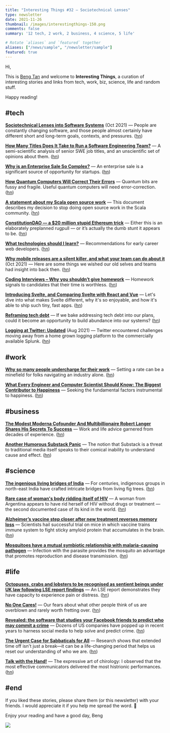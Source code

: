 ```yaml
---
title: "Interesting Things #32 — Sociotechnical Lenses"
type: newsletter
date: 2021-11-26
thumbnail: /images/interestingthings-150.png
comments: false
summary: '12 tech, 2 work, 2 business, 4 science, 5 life'

# Rotate `aliases` and `featured` together
aliases: ["/news/sample", "/newsletter/sample"]
featured: true
---
```


Hi,

This is [Beng Tan](https://bengtan.com/about/) and welcome to **Interesting Things**, a curation of interesting stories and links from tech, work, biz, science, life and random stuff.

Happy reading!


## #tech

**[Sociotechnical Lenses into Software Systems](https://paulosman.me/2021/10/02/sociotechnical-lenses-into-software-systems/?utm_source=bengtan.com/interesting-things/032)** (Oct 2021) — People are constantly changing software, and those people almost certainly have different short and long-term goals, contexts, and pressures. ([hn](https://news.ycombinator.com/item?id=29262377))

**[How Many Titles Does It Take to Run a Software Engineering Team?](https://marker.medium.com/how-many-titles-does-it-take-to-run-a-software-engineering-team-90cfc296e17f?utm_source=bengtan.com/interesting-things/032)** — A semi-scientific analysis of senior SWE job titles, and an unscientific set of opinions about them. ([hn](https://news.ycombinator.com/item?id=29281073))

**[Why is an Enterprise Sale So Complex?](https://www.skmurphy.com/blog/2021/07/12/why-is-an-enterprise-sale-so-complex/?utm_source=bengtan.com/interesting-things/032)** — An enterprise sale is a significant source of opportunity for startups. ([hn](https://news.ycombinator.com/item?id=29272189))

**[How Quantum Computers Will Correct Their Errors](https://www.quantamagazine.org/how-quantum-computers-will-correct-their-errors-20211116/?utm_source=bengtan.com/interesting-things/032)** — Quantum bits are fussy and fragile. Useful quantum computers will need error-correction. ([hn](https://news.ycombinator.com/item?id=29278157))

**[A statement about my Scala open source work](https://meta.plasm.us/posts/2021/11/17/scala-open-source/?utm_source=bengtan.com/interesting-things/032)** — This document describes my decision to stop doing open source work in the Scala community. ([hn](https://news.ycombinator.com/item?id=29264859))

**[ConstitutionDAO — a $20 million stupid Ethereum trick](https://davidgerard.co.uk/blockchain/2021/11/16/constitutiondao-a-20-million-stupid-ethereum-trick/?utm_source=bengtan.com/interesting-things/032)** — Either this is an elaborately preplanned rugpull — or it’s actually the dumb stunt it appears to be. ([hn](https://news.ycombinator.com/item?id=29246421))

**[What technologies should I learn?](https://thoughtbot.com/blog/what-technologies-should-i-learn?utm_source=bengtan.com/interesting-things/032)** — Recommendations for early career web developers. ([hn](https://news.ycombinator.com/item?id=29269271))

**[Why mobile releases are a silent killer, and what your team can do about it](https://runway.team/blog/why-mobile-releases-are-a-silent-killer?utm_source=bengtan.com/interesting-things/032)** (Oct 2021) — Here are some things we wished our old selves and teams had insight into back then. ([hn](https://news.ycombinator.com/item?id=29257337))

**[Coding Interviews – Why you shouldn’t give homework](https://qvault.io/misc/coding-interviews-why-you-shouldnt-give-homework/?utm_source=bengtan.com/interesting-things/032)** — Homework signals to candidates that their time is worthless. ([hn](https://news.ycombinator.com/item?id=29266118))

**[Introducing Svelte, and Comparing Svelte with React and Vue](https://joshcollinsworth.com/blog/introducing-svelte-comparing-with-react-vue?utm_source=bengtan.com/interesting-things/032)** — Let's dive into what makes Svelte different, why it's so enjoyable, and how it's able to ship such tiny, fast apps. ([hn](https://news.ycombinator.com/item?id=29116366))

**[Reframing tech debt](https://increment.com/planning/reframing-tech-debt/?utm_source=bengtan.com/interesting-things/032)** — If we bake addressing tech debt into our plans, could it become an opportunity to build abundance into our systems? ([hn](https://news.ycombinator.com/item?id=29264578))

**[Logging at Twitter: Updated](https://blog.twitter.com/engineering/en_us/topics/infrastructure/2021/logging-at-twitter-updated?utm_source=bengtan.com/interesting-things/032)** (Aug 2021) — Twitter encountered challenges moving away from a home grown logging platform to the commercially available Splunk. ([hn](https://news.ycombinator.com/item?id=29266013))


## #work

**[Why so many people undercharge for their work](https://www.vox.com/the-goods/22722572/undercharging-contractors-labor-gig-economy?utm_source=bengtan.com/interesting-things/032)** — Setting a rate can be a minefield for folks navigating an industry alone. ([hn](https://news.ycombinator.com/item?id=29249176))

**[What Every Engineer and Computer Scientist Should Know: The Biggest Contributor to Happiness](https://cacm.acm.org/magazines/2021/12/256926-what-every-engineer-and-computer-scientist-should-know/fulltext?utm_source=bengtan.com/interesting-things/032)** — Seeking the fundamental factors instrumental to happiness. ([hn](https://news.ycombinator.com/item?id=29280809))


## #business

**[The Modest Moderna Cofounder And Multibillionaire Robert Langer Shares His Secrets To Success](https://www.forbes.com/sites/jackkelly/2021/11/16/the-modest-moderna-cofounder-and-multibillionaire-robert-langer-shares-his-secrets-to-success/?utm_source=bengtan.com/interesting-things/032)** — Work and life advice garnered from decades of experience. ([hn](https://news.ycombinator.com/item?id=29276850))

**[Another Humorous Substack Panic](https://taibbi.substack.com/p/another-humorous-substack-panic?utm_source=bengtan.com/interesting-things/032)** — The notion that Substack is a threat to traditional media itself speaks to their comical inability to understand cause and effect. ([hn](https://news.ycombinator.com/item?id=29248933))


## #science

**[The ingenious living bridges of India](https://www.bbc.com/future/article/20211117-how-indias-living-bridges-could-transform-architecture?utm_source=bengtan.com/interesting-things/032)** — For centuries, indigenous groups in north-east India have crafted intricate bridges from living fig trees. ([hn](https://news.ycombinator.com/item?id=29265516))

**[Rare case of woman's body ridding itself of HIV](https://www.bbc.com/news/health-59297311?utm_source=bengtan.com/interesting-things/032)** — A woman from Argentina appears to have rid herself of HIV without drugs or treatment — the second documented case of its kind in the world. ([hn](https://news.ycombinator.com/item?id=29250023))

**[Alzheimer’s vaccine step closer after new treatment reverses memory loss](https://www.telegraph.co.uk/news/2021/11/15/alzheimers-vaccine-step-closer-new-treatment-reverses-memory/?utm_source=bengtan.com/interesting-things/032)** —  Scientists hail successful trial on mice in which vaccine trains immune system to fight sticky amyloid protein that accumulates in the brain. ([hn](https://news.ycombinator.com/item?id=29239385))

**[Mosquitoes have a mutual symbiotic relationship with malaria-causing pathogen](https://phys.org/news/2021-11-mosquitoes-mutual-symbiotic-relationship-malaria-causing.html?utm_source=bengtan.com/interesting-things/032)** — Infection with the parasite provides the mosquito an advantage that promotes reproduction and disease transmission. ([hn](https://news.ycombinator.com/item?id=29281059))


## #life

**[Octopuses, crabs and lobsters to be recognised as sentient beings under UK law following LSE report findings](https://www.lse.ac.uk/News/Latest-news-from-LSE/2021/k-November-21/Octopuses-crabs-and-lobsters-welfare-protection?utm_source=bengtan.com/interesting-things/032)** — An LSE report demonstrates they have capacity to experience pain or distress. ([hn](https://news.ycombinator.com/item?id=29282422))

**[No One Cares!](https://www.theatlantic.com/family/archive/2021/11/how-stop-caring-what-other-people-think-you/620670/?utm_source=bengtan.com/interesting-things/032)** — Our fears about what other people think of us are overblown and rarely worth fretting over. ([hn](https://news.ycombinator.com/item?id=29189550))

**[Revealed: the software that studies your Facebook friends to predict who may commit a crime](https://www.theguardian.com/us-news/2021/nov/17/police-surveillance-technology-voyager?utm_source=bengtan.com/interesting-things/032)** — Dozens of US companies have popped up in recent years to harness social media to help solve and predict crime. ([hn](https://news.ycombinator.com/item?id=29269395))

**[The Urgent Case for Sabbaticals for All](https://time.com/charter/6120287/sabbaticals-time-off-great-resignation/?utm_source=bengtan.com/interesting-things/032)** — Research shows that extended time off isn't just a break—it can be a life-changing period that helps us reset our understanding of who we are. ([hn](https://news.ycombinator.com/item?id=29261290))

**[Talk with the Hand!](https://hedgehogreview.com/web-features/thr/posts/talk-with-the-hand?utm_source=bengtan.com/interesting-things/032)** — The expressive art of chirology: I observed that the most effective communicators delivered the most histrionic performances. ([hn](https://news.ycombinator.com/item?id=29247021))


## #end

If you liked these stories, please share them (or this newsletter) with your friends. I would appreciate it if you help me spread the word. 🙏

Enjoy your reading and have a good day,
Beng

![](https://bengtan.com/images/portrait-40.png)

